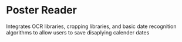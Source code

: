 # Poster Reader
Integrates OCR libraries, cropping libraries, and basic date recognition algorithms to allow users to save disaplying calender dates
